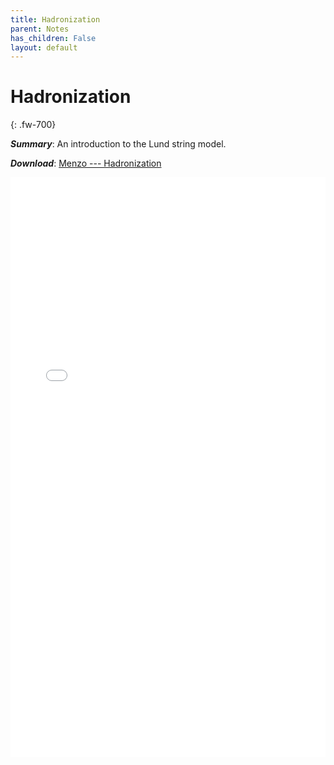 ```yaml
---
title: Hadronization
parent: Notes
has_children: False
layout: default
---
```

# **Hadronization**
{: .fw-700}

***Summary***: An introduction to the Lund string model.

***Download***:  [Menzo --- Hadronization]

<!--- This is how to embed a PDF into the page --->

<iframe
	align="center"
	src="../pdfs/Menzo_hadronization.pdf#toolbar=0"
	width="100%"
	height="928px"
	style="border:none"
  frameborder="0"
></iframe> 

[Menzo --- Hadronization]: ../pdfs/Menzo_hadronization.pdf
